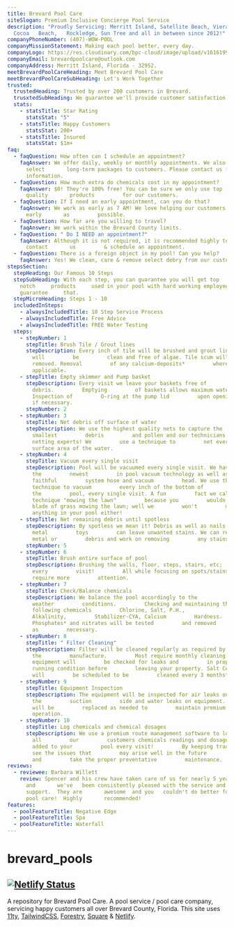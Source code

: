```yaml
---
title: Brevard Pool Care
siteSlogan: Premium Inclusive Concierge Pool Service
description: "Proudly Servicing: Merritt Island, Satellite Beach, Viera,
  Cocoa   Beach,   Rockledge, Sun Tree and all in between since 2012!"
companyPhoneNumber: (407)-WOW-POOL
companyMissionStatement: Making each pool better, every day.
companyLogo: https://res.cloudinary.com/bpc-cloud/image/upload/v1616199932/images/logo_jr9gmt.png
companyEmail: brevardpoolcare@outlook.com
companyAddress: Merritt Island, Florida - 32952.
meetBrevardPoolCareHeading: Meet Brevard Pool Care
meetBrevardPoolCareSubHeading: Let's Work Together
trusted:
  trustedHeading: Trusted by over 200 customers in Brevard.
  trusxtedSubHeading: We guarantee we'll provide customer satisfaction!
  stats:
    - statsTitle: Star Rating
      statsStat: "5"
    - statsTitle: Happy Customers
      statsStat: 200+
    - statsTitle: Insured
      statsStat: $1m+
faq:
  - faqQuestion: How often can I schedule an appointment?
    faqAnswer: We offer daily, weekly or monthly appointments. We also offer
      select       long-term packages to customers. Please contact us for more
      information.
  - faqQuestion: How much extra do chemicals cost in my appointment?
    faqAnswer: $0! They're 100% free! You can be sure we only use top
      quality       products         for our customers.
  - faqQuestion: If I need an early appointment, can you do that?
    faqAnswer: We work as early as 7 AM! We love helping our customers as
      early       as         possible.
  - faqQuestion: How far are you willing to travel?
    faqAnswer: We work within the Brevard County limits.
  - faqQuestion: " Do I NEED an appointment?"
    faqAnswer: Although it is not required, it is recommended highly to
      contact       us         & schedule an appointment.
  - faqQuestion: There is a foreign object in my pool! Can you help?
    faqAnswer: Yes! We clean, care & remove select debry from our customer's pools!
stepsSection:
  stepHeading: Our Famous 10 Steps
  stepSubHeading: With each step, you can guarantee you will get top
    notch     products     used in your pool with hard working employees. We
    guarantee     that.
  stepMicroHeading: Steps 1 - 10
  includedInSteps:
    - alwaysIncludedTitle: 10 Step Service Process
    - alwaysIncludedTitle: Free Advice
    - alwaysIncludedTitle: FREE Water Testing
  steps:
    - stepNumber: 1
      stepTitle: Brush Tile / Grout lines
      stepDescription: Every inch of tile will be brushed and grout lines
        will         be         clean and free of algae. Tile scum will be
        removed. Removal         of any calcium-deposits*         where
        applicable.
    - stepTitle: Empty skimmer and Pump basket
      stepDescription: Every visit we leave your baskets free of
        debris.         Emptying         of baskets allows maximum water flow.
        Inspection of         O-ring at the pump lid         upon opening, lube
        if necessary.
      stepNumber: 2
    - stepNumber: 3
      stepTitle: Net debris off surface of water
      stepDescription: We use the highest quality nets to capture the
        smallest         debris         and pollen and our technicians are
        netting experts! We         use a technique to         net every inch of
        surface area of the water.
    - stepNumber: 4
      stepTitle: Vacuum every single visit
      stepDescription: Pool will be vacuumed every single visit. We have
        the         newest         in pool vacuum technology as well as the old
        faithful         system hose and vacuum         head. We use the same
        technique to vacuum         every inch of the bottom of
        the         pool, every single visit. A fun         fact we call this
        technique "mowing the lawn"         because you         wouldn't miss a
        blade of grass mowing the lawn; well we         won't         miss
        anything in your pool either!
    - stepTitle: Net remaining debris until spotless
      stepDescription: By spotless we mean it! Debris as well as nails or
        metal         toys         can leave unwanted stains. We can remove the
        metal or         debris and work on removing         any stains*.
      stepNumber: 5
    - stepNumber: 6
      stepTitle: Brush entire surface of pool
      stepDescription: Brushing the walls, floor, steps, stairs, etc;
        every         visit!         All while focusing on spots/stains that
        require more         attention.
    - stepNumber: 7
      stepTitle: Check/Balance chemicals
      stepDescription: We balance the pool accordingly to the
        weather         conditions.         Checking and maintaining the
        following chemicals         Chlorine, Salt, P.H.,
        Alkalinity,         Stabilizer-CYA, Calcium         Hardness.
        Phosphates* and nitrates will be tested         and removed
        as         necessary.
    - stepNumber: 8
      stepTitle: " Filter Cleaning"
      stepDescription: Filter will be cleaned regularly as required by
        the         manufacture.         Most require monthly cleaning. The
        equipment will         be checked for leaks and         in proper
        running condition before         leaving your property. Salt Cells
        will         be scheduled to be         cleaned every 3 months*.
    - stepNumber: 9
      stepTitle: Equipment Inspection
      stepDescription: The equipment will be inspected for air leaks on
        the         suction         side and water leaks on equipment. Equipment
        will be         replaced as needed to         maintain premium
        operation.
    - stepNumber: 10
      stepTitle: Log chemicals and chemical dosages
      stepDescription: We use a premium route management software to log
        all         our         customers chemicals readings and dosages we
        added to your         pool every visit!         By keeping track we can
        see the issues that         may arise well in the future
        and         take the proper preventative         maintenance.
reviews:
  - reviewee: Barbara Willett
    review: Spencer and his crew have taken care of us for nearly 5 years
      and       we've   been consistently pleased with the service and
      support.  They are       awesome  and you   couldn't do better for your
      pool care!  Highly       recommended!
features:
  - poolFeatureTitle: Negative Edge
  - poolFeatureTitle: Spa
  - poolFeatureTitle: Waterfall
---
```

# brevard_pools
[![Netlify Status](https://api.netlify.com/api/v1/badges/a33b35e7-0b9d-431a-bb71-8ee8504c4960/deploy-status)](https://app.netlify.com/sites/brevard-pool-care/deploys)
----
A repository for Brevard Pool Care. A pool service / pool care company, servicing happy customers all over Brevard County, Florida. This site uses [11ty](https://11ty.dev), [TailwindCSS](https://tailwindcss.com), [Forestry](https://forestry.io), [Square](https://squareup.com) & [Netlify](https://netlify.com).
